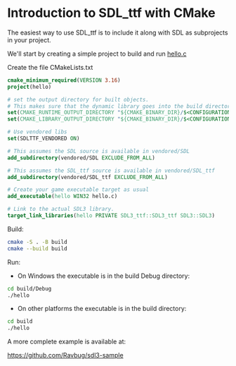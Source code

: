 
# Introduction to SDL_ttf with CMake

The easiest way to use SDL_ttf is to include it along with SDL as subprojects in your project.

We'll start by creating a simple project to build and run [hello.c](hello.c)

Create the file CMakeLists.txt
```cmake
cmake_minimum_required(VERSION 3.16)
project(hello)

# set the output directory for built objects.
# This makes sure that the dynamic library goes into the build directory automatically.
set(CMAKE_RUNTIME_OUTPUT_DIRECTORY "${CMAKE_BINARY_DIR}/$<CONFIGURATION>")
set(CMAKE_LIBRARY_OUTPUT_DIRECTORY "${CMAKE_BINARY_DIR}/$<CONFIGURATION>")

# Use vendored libs
set(SDLTTF_VENDORED ON)

# This assumes the SDL source is available in vendored/SDL
add_subdirectory(vendored/SDL EXCLUDE_FROM_ALL)

# This assumes the SDL_ttf source is available in vendored/SDL_ttf
add_subdirectory(vendored/SDL_ttf EXCLUDE_FROM_ALL)

# Create your game executable target as usual
add_executable(hello WIN32 hello.c)

# Link to the actual SDL3 library.
target_link_libraries(hello PRIVATE SDL3_ttf::SDL3_ttf SDL3::SDL3)
```

Build:
```sh
cmake -S . -B build
cmake --build build
```

Run:
- On Windows the executable is in the build Debug directory:
```sh
cd build/Debug
./hello
``` 
- On other platforms the executable is in the build directory:
```sh
cd build
./hello
```

A more complete example is available at:

https://github.com/Ravbug/sdl3-sample


